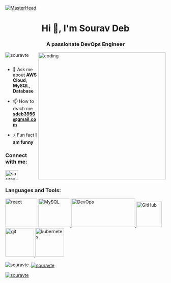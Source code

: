 [![MasterHead](https://animated-gif-creator.com/images/01/top-tools-to-improve-work-productivity-teksun_80.gif)](https://souravte.io)
<h1 align="center">Hi 👋, I'm Sourav Deb</h1>
<h3 align="center">A passionate DevOps Engineer </h3>
<img  align="right" alt="coding" width="400" src="https://liveimages.algoworks.com/new-algoworks/wp-content/uploads/2022/05/31103033/devOps-cloud-native.gif">

<p align="left"> <img src="https://komarev.com/ghpvc/?username=souravte&label=Profile%20views&color=0e75b6&style=flat" alt="souravte" /> </p>

<p align="left"> <a href="https://twitter.com/" target="blank"><img src="https://img.shields.io/twitter/follow/?logo=twitter&style=for-the-badge" alt="" /></a> </p>

- 💬 Ask me about **AWS Cloud, MySQL, Database**

- 📫 How to reach me **sdeb3956@gmail.com**

- ⚡ Fun fact **I am funny**

<h3 align="left">Connect with me:</h3>
<p align="left"><a href="https://instagram.com/__sourav___deb" target="blank"><img align="center" src="https://raw.githubusercontent.com/rahuldkjain/github-profile-readme-generator/master/src/images/icons/Social/instagram.svg" alt="sourav___33" height="30" width="40" /></a>
</p><h3 align="left">Languages and Tools:</h3><p align="left"> <a href="https://reactjs.org/" target="_blank" rel="noreferrer"> <img src="https://cdn.retailbase.cl/img/amazon-aws-retailbase.webp" alt="react" width="100" height="90"/></a>
  <a href="https://angular.io" target="_blank" rel="noreferrer"> <img src="https://devtools.com.br/blog/wp-content/uploads/2013/06/MySQL-Logo.wine_-1536x1024.png" alt="MySQL" width="100" height="90"/> </a> <a href="https://www.w3.org/html/" target="_blank" rel="noreferrer"> <img src="https://sdincose.org/wp-content/uploads/2020/06/DevOps_2000.jpg" alt="DevOps" width="200" height="90"/> </a> 
  <a href="https://angular.io" target="_blank" rel="noreferrer"> <img src="https://th.bing.com/th/id/R.12048fae2b849c0b65216255f11fc4d5?rik=MPcZP37xkHHZYQ&riu=http%3a%2f%2fpngimg.com%2fuploads%2fgithub%2fgithub_PNG20.png&ehk=erTZufioxFZ3FWvitC7ljHIHQyUoiEj1kvH6U4KKpfU%3d&risl=&pid=ImgRaw&r=0" alt="GitHub" width="80" height="80"/> </a> <a href="https://logodix.com/logo/996060.png" target="_blank" rel="noreferrer"> <img src="https://a0.anyrgb.com/pngimg/690/1486/tortoisegit-tortoisesvn-command-line-interface-configuration-file-cmdexe-file-explorer-commandline-interface-git-powershell-bash.png" alt="git" width="90" height="90"/> </a> <a href="https://www.djangoproject.com/" target="_blank" rel="noreferrer"><a href="https://developer.mozilla.org/en-US/docs/Web/JavaScript" target="_blank" rel="noreferrer"> <img src="https://logodix.com/logo/996060.png" alt="kubernetes" width="90" height="90"/> </a> <a href="https://www.mongodb.com/" target="_blank" rel="noreferrer">   </p><p><img align="left" src="https://github-readme-stats.vercel.app/api/top-langs?username=souravte&show_icons=true&locale=en&layout=compact" alt="souravte" /></p><p>&nbsp;<img align="center" src="https://github-readme-stats.vercel.app/api?username=souravte&show_icons=true&locale=en" alt="souravte" /></p><p><img align="center" src="https://github-readme-streak-stats.herokuapp.com/?user=souravte&" alt="souravte" /></p>
